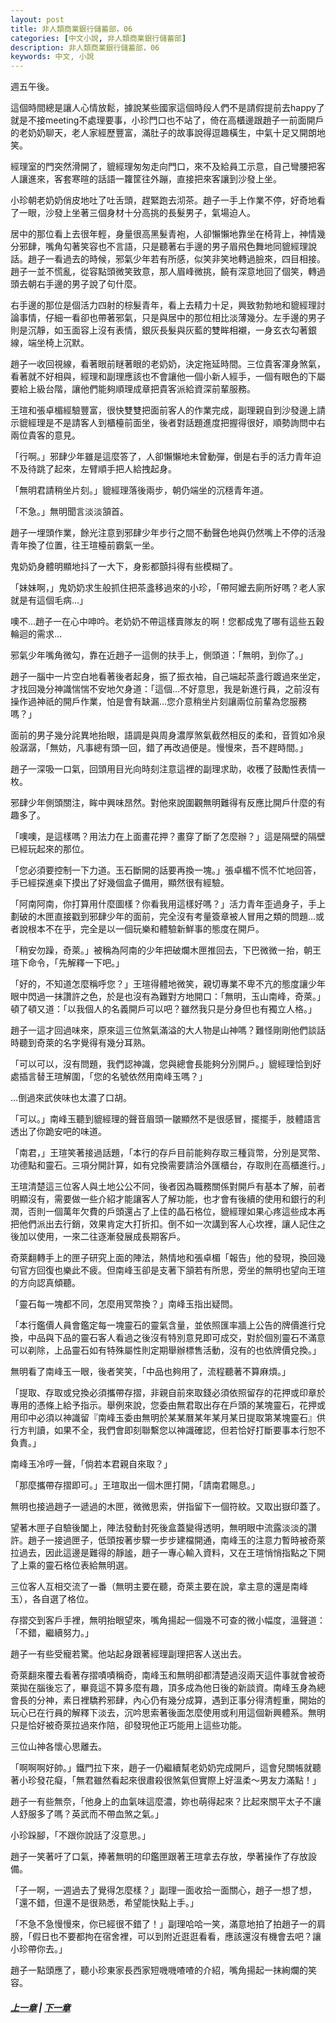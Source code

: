 ```yaml
---
layout: post
title: 非人類商業銀行儲蓄部，06
categories: [中文小說, 非人類商業銀行儲蓄部]
description: 非人類商業銀行儲蓄部，06
keywords: 中文, 小說
---
```


週五午後。

這個時間總是讓人心情放鬆，據說某些國家這個時段人們不是請假提前去happy了就是不接meeting不處理要事，小珍門口也不站了，倚在高櫃邊跟趙子一前面開戶的老奶奶聊天，老人家經歷豐富，滿肚子的故事說得逗趣橫生，中氣十足又開朗地笑。

經理室的門突然滑開了，貔經理匆匆走向門口，來不及給員工示意，自己彎腰把客人讓進來，客套寒暄的話語一籮筐往外蹦，直接把來客讓到沙發上坐。

小珍朝老奶奶俏皮地吐了吐舌頭，趕緊跑去沏茶。趙子一手上作業不停，好奇地看了一眼，沙發上坐著三個身材十分高挑的長髮男子，氣場迫人。

居中的那位看上去很年輕，身量很高黑髮青袍，人卻懶懶地靠坐在椅背上，神情幾分邪肆，嘴角勾著笑容也不言語，只是聽著右手邊的男子眉飛色舞地同貔經理說話。趙子一看過去的時候，邪氣少年若有所感，似笑非笑地轉過臉來，四目相接。趙子一並不慌亂，從容點頭微笑致意，那人眉峰微挑，饒有深意地回了個笑，轉過頭去朝右手邊的男子說了句什麼。

右手邊的那位是個活力四射的棕髮青年，看上去精力十足，興致勃勃地和貔經理討論事情，仔細一看卻也帶著邪氣，只是與居中的那位相比淡薄幾分。左手邊的男子則是沉靜，如玉面容上沒有表情，銀灰長髮與灰藍的雙眸相襯，一身玄衣勾著銀線，端坐椅上沉默。

趙子一收回視線，看著眼前瞇著眼的老奶奶，決定拖延時間。三位貴客渾身煞氣，看著就不好相與，經理和副理應該也不會讓他一個小新人經手，一個有眼色的下屬要給上級台階，讓他們能夠順理成章把貴客派給資深前輩服務。

王瑄和張卓楣經驗豐富，很快雙雙把面前客人的作業完成，副理親自到沙發邊上請示貔經理是不是請客人到櫃檯前面坐，後者對話題進度把握得很好，順勢詢問中右兩位貴客的意見。

「行啊。」邪肆少年雖是這麼答了，人卻懶懶地未曾動彈，倒是右手的活力青年迫不及待跳了起來，左臂順手把人給拽起身。

「無明君請稍坐片刻。」貔經理落後兩步，朝仍端坐的沉穩青年道。

「不急。」無明聞言淡淡頷首。

趙子一埋頭作業，餘光注意到邪肆少年步行之間不動聲色地與仍然嘴上不停的活潑青年換了位置，往王瑄檯前霸氣一坐。

鬼奶奶身體明顯地抖了一大下，身影都顫抖得有些模糊了。

「妹妹啊，」鬼奶奶求生般抓住把茶盞移過來的小珍，「帶阿嬤去廁所好嗎？老人家就是有這個毛病…」

噢不…趙子一在心中呻吟。老奶奶不帶這樣賣隊友的啊！您都成鬼了哪有這些五穀輪迴的需求…

邪氣少年嘴角微勾，靠在近趙子一這側的扶手上，側頭道：「無明，到你了。」

趙子一腦中一片空白地看著後者起身，振了振衣袖，自己端起茶盞行踱過來坐定，才找回幾分神識惴惴不安地欠身道：「這個…不好意思，我是新進行員，之前沒有操作過神祇的開戶作業，怕是會有缺漏…您介意稍坐片刻讓兩位前輩為您服務嗎？」

面前的男子幾分詫異地抬眼，語調是與周身濃厚煞氣截然相反的柔和，音質如冷泉般潺潺，「無妨，凡事總有頭一回，錯了再改過便是。慢慢來，吾不趕時間。」

趙子一深吸一口氣，回頭用目光向時刻注意這裡的副理求助，收穫了鼓勵性表情一枚。

邪肆少年側頭關注，眸中興味昂然。對他來說圍觀無明難得有反應比開戶什麼的有趣多了。

「噢噢，是這樣嗎？用法力在上面畫花押？畫穿了斷了怎麼辦？」這是隔壁的隔壁已經玩起來的那位。

「您必須要控制一下力道。玉石斷開的話要再換一塊。」張卓楣不慌不忙地回答，手已經探進桌下摸出了好幾個盒子備用，顯然很有經驗。

「阿南阿南，你打算用什麼圖樣？你看我用這樣好嗎？」活力青年歪過身子，手上劃破的木匣直接戳到邪肆少年的面前，完全沒有考量簽章被人冒用之類的問題…或者說根本不在乎，完全是以一個玩樂和體驗新鮮事的態度在開戶。

「稍安勿躁，奇萊。」被稱為阿南的少年把破爛木匣推回去，下巴微微一抬，朝王瑄下命令，「先解釋一下吧。」

「好的，不知道怎麼稱呼您？」王瑄得體地微笑，親切專業不卑不亢的態度讓少年眼中閃過一抹讚許之色，於是也沒有為難對方地開口：「無明，玉山南峰，奇萊。」頓了頓又道：「以我個人的名義開戶可以吧？雖然我只是分身但也有獨立人格。」

趙子一這才回過味來，原來這三位煞氣滿溢的大人物是山神嗎？難怪剛剛他們談話時聽到奇萊的名字覺得有幾分耳熟。

「可以可以，沒有問題，我們認神識，您與總會長能夠分別開戶。」貔經理恰到好處插言替王瑄解圍，「您的名號依然用南峰玉嗎？」

…倒過來武俠味也太濃了口胡。

「可以。」南峰玉聽到貔經理的聲音眉頭一皺顯然不是很感冒，擺擺手，肢體語言透出了你跪安吧的味道。

「南君，」王瑄笑著接過話題，「本行的存戶目前能夠存取三種貨幣，分別是冥幣、功德點和靈石。三項分開計算，如有兌換需要請洽外匯櫃台，存取則在高櫃進行。」

王瑄清楚這三位客人與土地公公不同，後者因為職務關係對開戶有基本了解，前者明顯沒有，需要做一些介紹才能讓客人了解功能，也才會有後續的使用和銀行的利潤，否則一個萬年欠費的戶頭還占了上佳的晶石格位，貔經理如果心疼這些成本再把他們派出去行銷，效果肯定大打折扣。倒不如一次講到客人心坎裡，讓人記住之後加以使用，一來二往逐漸發展成長期客戶。

奇萊翻轉手上的匣子研究上面的陣法，熱情地和張卓楣「報告」他的發現，換回幾句官方回復也樂此不疲。但南峰玉卻是支著下頷若有所思，旁坐的無明也望向王瑄的方向認真傾聽。

「靈石每一塊都不同，怎麼用冥幣換？」南峰玉指出疑問。

「本行鑑價人員會鑑定每一塊靈石的靈氣含量，並依照匯率牆上公告的牌價進行兌換，中品與下品的靈石客人看過之後沒有特別意見即可成交，對於個別靈石不滿意可以剃除，上品靈石如有特殊屬性則定期舉辦標售活動，沒有的也依牌價兌換。」

無明看了南峰玉一眼，後者笑笑，「中品也夠用了，流程聽著不算麻煩。」

「提取、存取或兌換必須攜帶存摺，非親自前來取錢必須依照留存的花押或印章於專用的憑條上給予指示。舉例來說，您委由無君取出存在戶頭的某塊靈石，花押或用印中必須以神識留『南峰玉委由無明於某某曆某年某月某日提取第某塊靈石』供行方判讀，如果不全，我們會即刻聯繫您以神識確認，但若恰好打斷要事本行恕不負責。」

南峰玉冷哼一聲，「倘若本君親自來取？」

「那麼攜帶存摺即可。」王瑄取出一個木匣打開，「請南君賜息。」

無明也接過趙子一遞過的木匣，微微思索，併指留下一個符紋。又取出嶽印蓋了。

望著木匣子自驗後闔上，陣法發動封死後盒蓋變得透明，無明眼中流露淡淡的讚許。趙子一接過匣子，低頭按著步驟一步步建檔開通，南峰玉的注意力暫時被奇萊拉過去，因此這邊是難得的靜謐，趙子一專心輸入資料，又在王瑄悄悄指點之下開了上乘的靈石格位表給無明選。

三位客人互相交流了一番（無明主要在聽，奇萊主要在說，拿主意的還是南峰玉），各自選了格位。

存摺交到客戶手裡，無明抬眼望來，嘴角揚起一個幾不可查的微小幅度，溫聲道：「不錯，繼續努力。」

趙子一有些受寵若驚。他站起身跟著經理副理把客人送出去。

奇萊翻來覆去看著存摺嘖嘖稱奇，南峰玉和無明卻都清楚過沒兩天這件事就會被奇萊拋在腦後忘了，畢竟這不算多麼有趣，頂多成為他日後的新談資。南峰玉身為總會長的分神，素日裡驕矜邪肆，內心仍有幾分成算，遇到正事分得清輕重，開始的玩心已在行員的解釋下淡去，沉吟思索著後面怎麼使用或利用這個新興體系。無明只是恰好被奇萊拉過來作陪，卻發現他正巧能用上這些功能。

三位山神各懷心思離去。

「啊啊啊好帥。」鐵門拉下來，趙子一仍繼續幫老奶奶完成開戶，這會兒關帳就聽著小珍發花癡，「無君雖然看起來很肅殺很煞氣但實際上好溫柔～男友力滿點！」

趙子一有些無奈，「他身上的血氣味這麼濃，妳也萌得起來？比起來關平太子不讓人舒服多了嗎？英武而不帶血煞之氣。」

小珍跺腳，「不跟你說話了沒意思。」

趙子一笑著吁了口氣，捧著無明的印鑑匣跟著王瑄拿去存放，學著操作了存放設備。

「子一啊，一週過去了覺得怎麼樣？」副理一面收拾一面關心，趙子一想了想，「還不錯，但還不是很熟悉，希望能快點上手。」

「不急不急慢慢來，你已經很不錯了！」副理哈哈一笑，滿意地拍了拍趙子一的肩膀，「假日也不要都拘在宿舍裡，可以到附近逛逛看看，應該還沒有機會去吧？讓小珍帶你去。」

趙子一點頭應了，聽小珍東家長西家短嘰嘰喳喳的介紹，嘴角揚起一抹絢爛的笑容。

##### [上一章](/../../2020/03/07/AnLiShuang-NonhumanBank-5/) | [下一章](/../../2020/03/07/AnLiShuang-NonhumanBank-7/) 